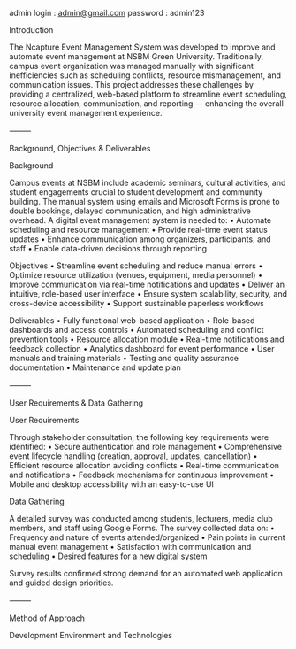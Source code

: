 admin login :  admin@gmail.com 
password : admin123


Introduction

The Ncapture Event Management System was developed to improve and automate event management at NSBM Green University. Traditionally, campus event organization was managed manually with significant inefficiencies such as scheduling conflicts, resource mismanagement, and communication issues. This project addresses these challenges by providing a centralized, web-based platform to streamline event scheduling, resource allocation, communication, and reporting — enhancing the overall university event management experience.

⸻

Background, Objectives & Deliverables

Background

Campus events at NSBM include academic seminars, cultural activities, and student engagements crucial to student development and community building. The manual system using emails and Microsoft Forms is prone to double bookings, delayed communication, and high administrative overhead. A digital event management system is needed to:
	•	Automate scheduling and resource management
	•	Provide real-time event status updates
	•	Enhance communication among organizers, participants, and staff
	•	Enable data-driven decisions through reporting

Objectives
	•	Streamline event scheduling and reduce manual errors
	•	Optimize resource utilization (venues, equipment, media personnel)
	•	Improve communication via real-time notifications and updates
	•	Deliver an intuitive, role-based user interface
	•	Ensure system scalability, security, and cross-device accessibility
	•	Support sustainable paperless workflows

Deliverables
	•	Fully functional web-based application
	•	Role-based dashboards and access controls
	•	Automated scheduling and conflict prevention tools
	•	Resource allocation module
	•	Real-time notifications and feedback collection
	•	Analytics dashboard for event performance
	•	User manuals and training materials
	•	Testing and quality assurance documentation
	•	Maintenance and update plan

⸻

User Requirements & Data Gathering

User Requirements

Through stakeholder consultation, the following key requirements were identified:
	•	Secure authentication and role management
	•	Comprehensive event lifecycle handling (creation, approval, updates, cancellation)
	•	Efficient resource allocation avoiding conflicts
	•	Real-time communication and notifications
	•	Feedback mechanisms for continuous improvement
	•	Mobile and desktop accessibility with an easy-to-use UI

Data Gathering

A detailed survey was conducted among students, lecturers, media club members, and staff using Google Forms. The survey collected data on:
	•	Frequency and nature of events attended/organized
	•	Pain points in current manual event management
	•	Satisfaction with communication and scheduling
	•	Desired features for a new digital system

Survey results confirmed strong demand for an automated web application and guided design priorities.

⸻

Method of Approach

Development Environment and Technologies